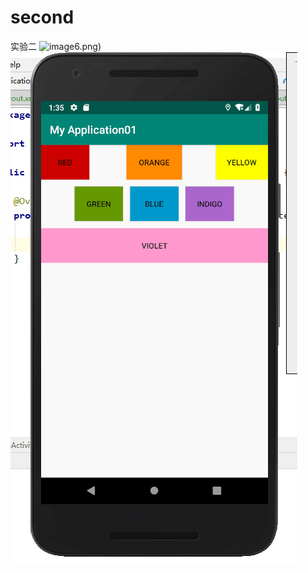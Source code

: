 # second
实验二
![image](https://github.com/No-91/second/blob/master/images/42N11G8%5D_%4079%7D_04%5BQ4JK)6.png)
![image](https://github.com/No-91/second/blob/master/images/T~O6~G0%5D%5DAYDI700W%60J3M%406.png)
